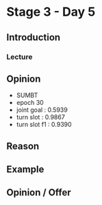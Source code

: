 # Stage 3 - Day 5

## Introduction

### Lecture

## Opinion

- SUMBT
- epoch 30
- joint goal : 0.5939
- turn slot : 0.9867
- turn slot f1 : 0.9390

## Reason

## Example

## Opinion / Offer

